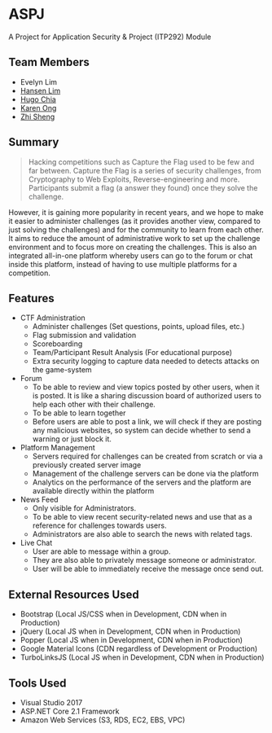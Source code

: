 # ASPJ
A Project for Application Security & Project (ITP292) Module 
## Team Members
* Evelyn Lim
* [Hansen Lim](https://github.com/hanlim83)
* [Hugo Chia](https://github.com/Kool-Koder)
* [Karen Ong](https://github.com/karen620)
* [Zhi Sheng](https://github.com/Yakzhisheng)

## Summary

>Hacking competitions such as Capture the Flag used to be few and far between. Capture the Flag is a series of security challenges, from Cryptography to Web Exploits, Reverse-engineering and more. Participants submit a flag (a answer they found) once they solve the challenge.

However, it is gaining more popularity in recent years, and we hope to make it easier to administer challenges (as it provides another view, compared to just solving the challenges) and for the community to learn from each other. It aims to reduce the amount of administrative work to set up the challenge environment and to focus more on creating the challenges. This is also an integrated all-in-one platform whereby users can go to the forum or chat inside this platform, instead of having to use multiple platforms for a competition.

## Features
- CTF Administration
  - Administer challenges (Set questions, points, upload files, etc.)
  - Flag submission and validation
  - Scoreboarding
  - Team/Participant Result Analysis (For educational purpose)
  - Extra security logging to capture data needed to detects attacks on the game-system
- Forum
  - To be able to review and view topics posted by other users, when it is posted. It is like a sharing discussion board of authorized users to help each other with their challenge. 
  - To be able to learn together
  - Before users are able to post a link, we will check if they are posting any malicious websites, so system can decide whether to send a warning or just block it.
- Platform Management
  - Servers required for challenges can be created from scratch or via a previously created server image
  - Management of the challenge servers can be done via the platform
  - Analytics on the performance of the servers and the platform are available directly within the platform
- News Feed 
  - Only visible for Administrators.
  - To be able to view recent security-related news and use that as a reference for challenges towards users.
  - Administrators are also able to search the news with related tags.
- Live Chat
  - User are able to message within a group.
  - They are also able to privately message someone or administrator.
  - User will be able to immediately receive the message once send out.

## External Resources Used
- Bootstrap (Local JS/CSS when in Development, CDN when in Production)
- jQuery (Local JS when in Development, CDN when in Production)
- Popper (Local JS when in Development, CDN when in Production)
- Google Material Icons (CDN regardless of Development or Production)
- TurboLinksJS (Local JS when in Development, CDN when in Production)

## Tools Used
- Visual Studio 2017
- ASP.NET Core 2.1 Framework
- Amazon Web Services (S3, RDS, EC2, EBS, VPC)
